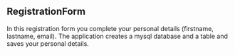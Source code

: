 ## RegistrationForm

In this registration form you complete your personal details (firstname, lastname, email).
The application creates a mysql database and a table and saves your personal details. 

